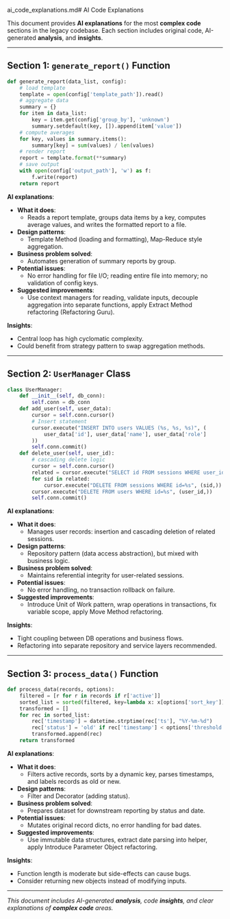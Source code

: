 ai_code_explanations.md# AI Code Explanations

This document provides **AI explanations** for the most **complex code** sections in the legacy codebase. Each section includes original code, AI-generated **analysis**, and **insights**.

---

## Section 1: `generate_report()` Function

```python
def generate_report(data_list, config):
    # load template
    template = open(config['template_path']).read()
    # aggregate data
    summary = {}
    for item in data_list:
        key = item.get(config['group_by'], 'unknown')
        summary.setdefault(key, []).append(item['value'])
    # compute averages
    for key, values in summary.items():
        summary[key] = sum(values) / len(values)
    # render report
    report = template.format(**summary)
    # save output
    with open(config['output_path'], 'w') as f:
        f.write(report)
    return report
```

**AI explanations**:
- **What it does**:  
  - Reads a report template, groups data items by a key, computes average values, and writes the formatted report to a file.
- **Design patterns**:  
  - Template Method (loading and formatting), Map-Reduce style aggregation.
- **Business problem solved**:  
  - Automates generation of summary reports by group.
- **Potential issues**:  
  - No error handling for file I/O; reading entire file into memory; no validation of config keys.
- **Suggested improvements**:  
  - Use context managers for reading, validate inputs, decouple aggregation into separate functions, apply Extract Method refactoring (Refactoring Guru).

**Insights**:
- Central loop has high cyclomatic complexity.
- Could benefit from strategy pattern to swap aggregation methods.

---

## Section 2: `UserManager` Class

```python
class UserManager:
    def __init__(self, db_conn):
        self.conn = db_conn
    def add_user(self, user_data):
        cursor = self.conn.cursor()
        # Insert statement
        cursor.execute("INSERT INTO users VALUES (%s, %s, %s)", (
            user_data['id'], user_data['name'], user_data['role']
        ))
        self.conn.commit()
    def delete_user(self, user_id):
        # cascading delete logic
        cursor = self.conn.cursor()
        related = cursor.execute("SELECT id FROM sessions WHERE user_id=%s", (user_id,))
        for sid in related:
            cursor.execute("DELETE FROM sessions WHERE id=%s", (sid,))
        cursor.execute("DELETE FROM users WHERE id=%s", (user_id,))
        self.conn.commit()
```

**AI explanations**:
- **What it does**:  
  - Manages user records: insertion and cascading deletion of related sessions.
- **Design patterns**:  
  - Repository pattern (data access abstraction), but mixed with business logic.
- **Business problem solved**:  
  - Maintains referential integrity for user-related sessions.
- **Potential issues**:  
  - No error handling, no transaction rollback on failure.
- **Suggested improvements**:  
  - Introduce Unit of Work pattern, wrap operations in transactions, fix variable scope, apply Move Method refactoring.

**Insights**:
- Tight coupling between DB operations and business flows.
- Refactoring into separate repository and service layers recommended.

---

## Section 3: `process_data()` Function

```python
def process_data(records, options):
    filtered = [r for r in records if r['active']]
    sorted_list = sorted(filtered, key=lambda x: x[options['sort_key']])
    transformed = []
    for rec in sorted_list:
        rec['timestamp'] = datetime.strptime(rec['ts'], "%Y-%m-%d")
        rec['status'] = 'old' if rec['timestamp'] < options['threshold'] else 'new'
        transformed.append(rec)
    return transformed
```

**AI explanations**:
- **What it does**:  
  - Filters active records, sorts by a dynamic key, parses timestamps, and labels records as old or new.
- **Design patterns**:  
  - Filter and Decorator (adding status).
- **Business problem solved**:  
  - Prepares dataset for downstream reporting by status and date.
- **Potential issues**:  
  - Mutates original record dicts, no error handling for bad dates.
- **Suggested improvements**:  
  - Use immutable data structures, extract date parsing into helper, apply Introduce Parameter Object refactoring.

**Insights**:
- Function length is moderate but side-effects can cause bugs.
- Consider returning new objects instead of modifying inputs.

---

*This document includes AI-generated **analysis**, code **insights**, and clear explanations of **complex code** areas.*  
